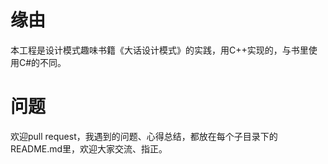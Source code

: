 # 缘由
本工程是设计模式趣味书籍《大话设计模式》的实践，用C++实现的，与书里使用C#的不同。

# 问题
欢迎pull request，我遇到的问题、心得总结，都放在每个子目录下的README.md里，欢迎大家交流、指正。


